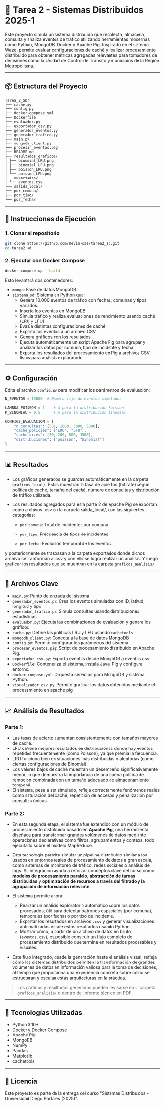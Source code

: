 
# 🧠 Tarea 2 - Sistemas Distribuidos 2025-1

Este proyecto simula un sistema distribuido que recolecta, almacena, consulta y analiza eventos de tráfico utilizando herramientas modernas como Python, MongoDB, Docker y Apache Pig. Inspirado en el sistema Waze, permite evaluar configuraciones de caché y realizar procesamiento distribuido para obtener métricas agregadas relevantes para tomadores de decisiones como la Unidad de Control de Tránsito y municipios de la Región Metropolitana.


---

## 📦 Estructura del Proyecto

```
Tarea_2_SD/
├── cache.py
├── config.py
├── docker-compose.yml
├── Dockerfile
├── evaluador.py
├── exportador_csv.py
├── generador_eventos.py
├── generador_trafico.py
├── main.py
├── mongodb_client.py
├── procesar_eventos.pig
├── README.md
├── resultados_graficos/
│ ├── binomial_LRU.png
│ ├── binomial_LFU.png
│ ├── poisson_LRU.png
│ └── poisson_LFU.png
├── exportados/
│ └── eventos.csv
└── salida_local/
├── por_comuna/
├── por_tipo/
└── por_fecha/

```

---

## 🚀 Instrucciones de Ejecución

### 1. Clonar el repositorio

```bash
git clone https://github.com/Kevin-css/tarea2_sd.git 
cd tarea2_sd
```

### 2. Ejecutar con Docker Compose

```bash
docker-compose up --build
```

Esto levantará dos contenedores:

- `mongo`: Base de datos MongoDB
- `sistema_sd`: Sistema en Python que:
  - Genera 10.000 eventos de tráfico con fechas, comunas y tipos variados.
  - Inserta los eventos en MongoDB
  - Simula tráfico y realiza evaluaciones de rendimiento usando caché (LRU y LFU).
  - Evalúa distintas configuraciones de caché
  - Exporta los eventos a un archivo CSV
  - Genera gráficos con los resultados
  - Ejecuta automáticamente un script Apache Pig para agrupar y analizar los datos por comuna, tipo de incidente y fecha
  - Exporta los resultados del procesamiento en Pig a archivos CSV listos para análisis exploratorio

---

## ⚙️ Configuración

Edita el archivo `config.py` para modificar los parámetros de evaluación:

```python
N_EVENTOS = 10000  # Número fijo de eventos simulados

LAMBDA_POISSON = 1    # λ para la distribución Poisson
P_BINOMIAL = 0.5      # p para la distribución Binomial

CONFIGS_EVALUACION = {
    "n_consultas": [500, 1000, 3000, 5000],
    "cache_policies": ["LRU", "LFU"],
    "cache_sizes": [50, 200, 500, 1500],
    "distribuciones": ["poisson", "binomial"]
}
```

---

## 📊 Resultados

- Los gráficos generados se guardan automáticamente en la carpeta `graficos_local/`. Estos muestran la tasa de aciertos (hit rate) según política de caché, tamaño del caché, número de consultas y distribución de tráfico utilizada.

- Los resultados agregados para esta parte 2 de Apache Pig se exportan como archivos .csv en la carpeta salida_local/,  con las siguientes categorías:

  - `por_comuna`: Total de incidentes por comuna.

  - `por_tipo`: Frecuencia de tipos de incidentes.

  - `por_fecha`: Evolución temporal de los eventos.

y posteriormente se traspasan a la carpeta exportados donde dichos archivo se tranforman a .csv y con ello se logra realizar un analisis. Y luego graficar los resultados que se muentran en la carpeta `graficos_analisis/`

---

## 📁 Archivos Clave

- `main.py`: Punto de entrada del sistema
- `generador_eventos.py`: Crea los eventos simulados con ID, latitud, longitud y tipo
- `generador_trafico.py`: Simula consultas usando distribuciones estadísticas
- `evaluador.py`: Ejecuta las combinaciones de evaluación y genera los gráficos
- `cache.py`: Define las políticas LRU y LFU usando `cachetools`
- `mongodb_client.py`: Conecta a la base de datos MongoDB
- `config.py`: Permite configurar los parámetros del sistema
- `procesar_eventos.pig`: Script de procesamiento distribuido en Apache Pig.
- `exportador_csv.py`: Exporta eventos desde MongoDB a eventos.csv.
- `Dockerfile`: Conteneriza el sistema, instala Java, Pig y configura entorno.
- `docker-compose.yml`: Orquesta servicios para MongoDB y sistema Python.
- `visualizador_csv.py`: Permite graficar los datos obtenidos mediante el procesamiento en apache pig 

---

## 📈 Análisis de Resultados

### Parte 1:

- Las tasas de acierto aumentan consistentemente con tamaños mayores de caché.
- LFU obtiene mejores resultados en distribuciones donde hay eventos repetidos frecuentemente (como Poisson), ya que premia la frecuencia.
- LRU funciona bien en situaciones más distribuidas o aleatorias (como ciertas configuraciones de Binomial).
- Los valores bajos de caché muestran un desempeño significativamente menor, lo que demuestra la importancia de una buena política de remoción combinada con un tamaño adecuado de almacenamiento temporal.
- El sistema, pese a ser simulado, refleja correctamente fenómenos reales como saturación del caché, repetición de accesos y penalización por consultas únicas.

### Parte 2:

- En esta segunda etapa, el sistema fue extendido con un módulo de procesamiento distribuido basado en **Apache Pig**, una herramienta diseñada para transformar grandes volúmenes de datos mediante operaciones declarativas como filtros, agrupamientos y conteos, todo ejecutado sobre el modelo MapReduce.

- Esta tecnología permite simular un pipeline distribuido similar a los usados en entornos reales de procesamiento de datos a gran escala, como sistemas de monitoreo de tráfico, redes sociales o análisis de logs. Su integración ayuda a reforzar conceptos clave del curso como **modelos de procesamiento paralelo**, **abstracción de tareas distribuidas** y **optimización de recursos a través del filtrado y la agrupación de información relevante**.

- El sistema permite ahora:
  - Realizar un análisis exploratorio automático sobre los datos procesados, útil para detectar patrones espaciales (por comuna), temporales (por fecha) o por tipo de incidente.
  - Exportar los resultados en archivos `.csv` y generar visualizaciones automatizadas desde estos resultados usando Python.
  - Mostrar cómo, a partir de un archivo de datos en bruto (`eventos.csv`), es posible construir un flujo completo de procesamiento distribuido que termina en resultados procesables y visuales.

- Este flujo integrado, desde la generación hasta el análisis visual, refleja cómo los sistemas distribuidos permiten la transformación de grandes volúmenes de datos en información valiosa para la toma de decisiones, al tiempo que proporciona una experiencia concreta sobre cómo se estructuran y escalan estas arquitecturas en la práctica.

> Los gráficos y resultados generados pueden revisarse en la carpeta `graficos_analisis/` o dentro del informe técnico en PDF.

---

## 🧪 Tecnologías Utilizadas

- Python 3.10+
- Docker y Docker Compose
- Apache Pig
- MongoDB
- NumPy
- Pandas
- Matplotlib
- cachetools

---

## 📜 Licencia

Este proyecto es parte de la entrega del curso "Sistemas Distribuidos - Universidad Diego Portales (2025)". 
